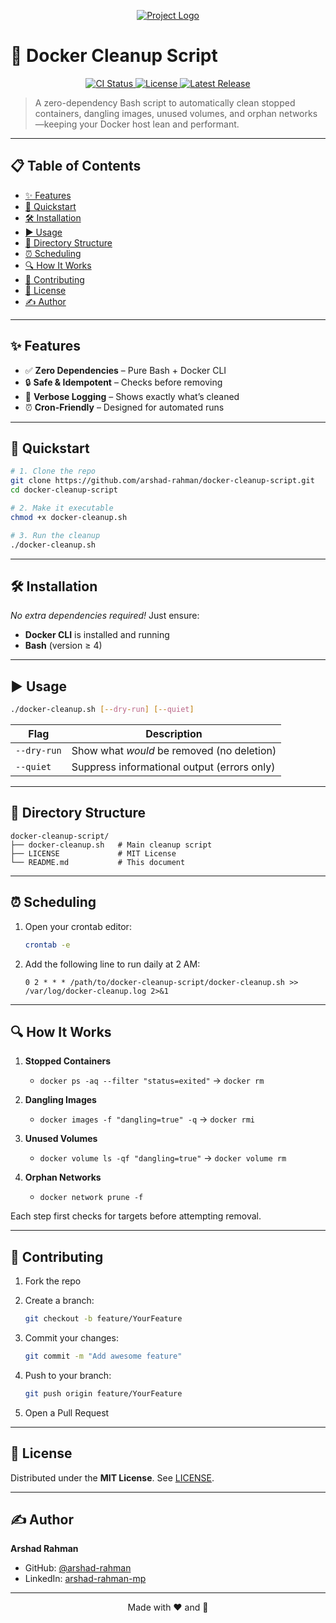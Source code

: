 <!-- PROJECT LOGO -->
<p align="center">
  <a href="https://github.com/arshad-rahman/docker-cleanup-script">
    <img src="https://img.shields.io/badge/Docker-Cleanup-blue?logo=docker&style=for-the-badge" alt="Project Logo" />
  </a>
</p>

# 🧹 Docker Cleanup Script

<p align="center">
  <a href="https://github.com/arshad-rahman/docker-cleanup-script/actions">
    <img src="https://img.shields.io/github/actions/workflow/status/arshad-rahman/docker-cleanup-script/ci.yml?branch=main&style=flat-square" alt="CI Status" />
  </a>
  <a href="https://github.com/arshad-rahman/docker-cleanup-script/blob/main/LICENSE">
    <img src="https://img.shields.io/github/license/arshad-rahman/docker-cleanup-script?style=flat-square" alt="License" />
  </a>
  <a href="https://github.com/arshad-rahman/docker-cleanup-script/releases">
    <img src="https://img.shields.io/github/v/release/arshad-rahman/docker-cleanup-script?style=flat-square" alt="Latest Release" />
  </a>
</p>

> A zero-dependency Bash script to automatically clean stopped containers, dangling images, unused volumes, and orphan networks—keeping your Docker host lean and performant.

---

## 📋 Table of Contents

- [✨ Features](#features)
- [🚀 Quickstart](#quickstart)
- [🛠️ Installation](#installation)
- [▶️ Usage](#usage)
- [📂 Directory Structure](#directory-structure)
- [⏰ Scheduling](#scheduling)
- [🔍 How It Works](#how-it-works)
- [🤝 Contributing](#contributing)
- [📄 License](#license)
- [✍️ Author](#author)

---

## ✨ Features

- ✅ **Zero Dependencies** – Pure Bash + Docker CLI  
- 🔒 **Safe & Idempotent** – Checks before removing  
- 📣 **Verbose Logging** – Shows exactly what’s cleaned  
- ⏰ **Cron-Friendly** – Designed for automated runs  

---

## 🚀 Quickstart

```bash
# 1. Clone the repo
git clone https://github.com/arshad-rahman/docker-cleanup-script.git
cd docker-cleanup-script

# 2. Make it executable
chmod +x docker-cleanup.sh

# 3. Run the cleanup
./docker-cleanup.sh
````

---

## 🛠️ Installation

*No extra dependencies required!*
Just ensure:

* **Docker CLI** is installed and running
* **Bash** (version ≥ 4)

---

## ▶️ Usage

```bash
./docker-cleanup.sh [--dry-run] [--quiet]
```

| Flag        | Description                                 |
| ----------- | ------------------------------------------- |
| `--dry-run` | Show what *would* be removed (no deletion)  |
| `--quiet`   | Suppress informational output (errors only) |

---

## 📂 Directory Structure

```text
docker-cleanup-script/
├── docker-cleanup.sh   # Main cleanup script
├── LICENSE             # MIT License
└── README.md           # This document
```

---

## ⏰ Scheduling

1. Open your crontab editor:

   ```bash
   crontab -e
   ```
2. Add the following line to run daily at 2 AM:

   ```cron
   0 2 * * * /path/to/docker-cleanup-script/docker-cleanup.sh >> /var/log/docker-cleanup.log 2>&1
   ```

---

## 🔍 How It Works

1. **Stopped Containers**

   * `docker ps -aq --filter "status=exited"` → `docker rm`

2. **Dangling Images**

   * `docker images -f "dangling=true" -q` → `docker rmi`

3. **Unused Volumes**

   * `docker volume ls -qf "dangling=true"` → `docker volume rm`

4. **Orphan Networks**

   * `docker network prune -f`

Each step first checks for targets before attempting removal.

---

## 🤝 Contributing

1. Fork the repo
2. Create a branch:

   ```bash
   git checkout -b feature/YourFeature
   ```
3. Commit your changes:

   ```bash
   git commit -m "Add awesome feature"
   ```
4. Push to your branch:

   ```bash
   git push origin feature/YourFeature
   ```
5. Open a Pull Request

---

## 📄 License

Distributed under the **MIT License**. See [LICENSE](LICENSE).

---

## ✍️ Author

**Arshad Rahman**

* GitHub: [@arshad-rahman](https://github.com/arshad-rahman)
* LinkedIn: [arshad-rahman-mp](https://www.linkedin.com/in/arshad-rahman-mp)

---

<p align="center">Made with ❤️ and 🐳</p>
